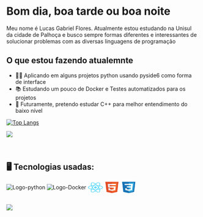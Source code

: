 # Bom dia, boa tarde ou boa noite
 Meu nome é Lucas Gabriel Flores. Atualmente estou estudando na Unisul da cidade de Palhoça e busco sempre formas diferentes e interessantes de solucionar problemas com as diversas linguagens de programação


 ## O que estou fazendo atualemnte
 - 👩‍💻 Aplicando em alguns projetos python usando pyside6 como forma de interface
 - 📚 Estudando um pouco de Docker e Testes automatizados para os projetos
 - 👀 Futuramente, pretendo estudar C++ para melhor entendimento do baixo nível
 
 [![Top Langs](https://github-readme-stats.vercel.app/api/top-langs/?username=lucasGFlores&theme=tokyonight&layout=compact&height="300cm"&text_color=9dbebb&range=all_time)](https://github.com/anuraghazra/github-readme-stats)
 
<a href="" target="_blank"><img src="https://img.shields.io/badge/Linux-FCC624?style=for-the-badge&logo=linux&logoColor=black"></a> 
<div style="display: inline_block"><br>


 ## 🖥️ Tecnologias usadas:
 
  <img align="center" alt="Logo-python" height="30" width="40" src="https://cdn.jsdelivr.net/gh/devicons/devicon@latest/icons/python/python-original.svg" /> 
  <img align="center" alt="Logo-Docker" height="30" width="40" src="https://cdn.jsdelivr.net/gh/devicons/devicon@latest/icons/docker/docker-original.svg" />        
  <img align="center" alt="Logo-React" height="30" width="40" src="https://raw.githubusercontent.com/devicons/devicon/master/icons/react/react-original.svg">
  <img align="center" alt="Logo-HTML" height="30" width="40" src="https://raw.githubusercontent.com/devicons/devicon/master/icons/html5/html5-original.svg">
  <img align="center" alt="Logo-CSS" height="30" width="40" src="https://raw.githubusercontent.com/devicons/devicon/master/icons/css3/css3-original.svg">
</div>

##


 <a href = "mailto:lucasgabrielflores25@gmail.com"><img src="https://img.shields.io/badge/-Gmail-%23333?style=for-the-badge&logo=gmail&logoColor=white" target="_blank"></a>

 
 

